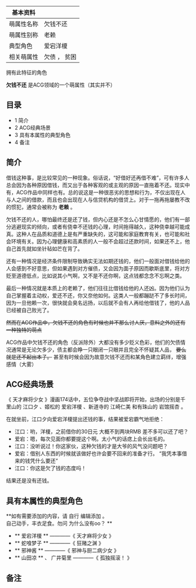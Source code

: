 |  **基本资料**  ||
|---|---|
|萌属性名称  |  欠钱不还   |
|萌属性别称  |  老赖   |
|典型角色  |  爱宕洋榎   |
|相关萌属性  |  欠债  ，  贫困   |
拥有此特征的角色  
  
**欠钱不还** 是ACG领域的一个萌属性（其实并不）

##  目录

  * 1  简介 
  * 2  ACG经典场景 
  * 3  具有本属性的典型角色 
  * 4  备注 

##  简介

借钱这种事，是比较常见的一种现象。俗话说，“好借好还再借不难”，可有许多人总会因为各种原因借钱，而又出于各种客观的或主观的原因一直拖着不还。现实中有，ACG作品中同样也有。总的说这是一种很恶劣的思想和行为，不仅出现在人与人之间的借款，而且也会出现在人与信贷机构的借贷上。对于一拖再拖屡教不改的惯犯，通常会被称为
**老赖** 。

欠钱不还的人，哪怕最终还是还了钱，但内心还是不怎么心甘情愿的，他们有一部分逃避现实的倾向，或者有侥幸不还钱的心理，时间拖得越久，这种侥幸越可能成真。这种人在品质和道德上是有严重缺失的，这可能和家庭教育有关，也可能和社会环境有关。因为心理健康和高素质的人一般不会超过还款时间，如果还不上，他自己首先就如坐针毡如芒在背了。

还有一种情况是经济条件限制导致确实无法如期还钱的，他们一般面对借钱给他的人会感到不好意思，但如果遇到对方催债，又会因为面子原因而歇斯底里，将对方贬至道德低点，比如说其小气啊，又不是不还你啊，这点钱都念念不忘啊之类。

最后一种情况就是本质上的老赖了，他们往往比借钱给他的人还凶。因为他们认为自己掌握着主动权，爱还不还，你又奈他如何。这类人一般都蹦跶不了多长时间，因为一旦他赖一次，很快就会臭名远扬，以后就不会有人再给他借钱了，他的人品已经被自己败光了。

~~然而在ACG作品中，欠钱不还的角色有时候也并不那么讨人厌，意料之外的还有一种独特的萌点~~

ACG作品中欠钱不还的角色（反派除外）大都没有多少贬义色彩，他们的欠债情况通常是无论欠多少，债主都会睁一只眼闭一只眼并且完全不怀疑其人品，
~~要么就是还不起出本子。~~ 甚至有时候会因为故意欠钱不还而和某角色建立羁绊，增强感情（大雾）

##  ACG经典场景

《  天才麻将少女  》漫画174话中，五位争夺战中坚战即将开始，出场的分别是千里山的  江口夕  、姬松的  爱宕洋榎  、新道寺的  江崎仁美
和有珠山的  岩馆摇杏  。

在就坐前，江口夕向爱宕洋榎提出还钱的事，结果被爱宕霸气地拒绝：

  * 江口：哟，洋榎，之前借你的30日元  大概不到两块RMB  差不多可以还了吧？ 
  * 爱宕：嗯，每次见面你都要提这个啊。太小气的话痣上会长出毛的。 
  * 江口：没听说过！你这家伙，这种欠钱的才是大爷的风气没问题吧？ 
  * 爱宕：借别人东西的时候就该做好也许会要不回来的准备才行。  “我凭本事借来的钱凭什么要还” 
  * 江口：你这是欠了钱的态度吗！ 

结果还是没有还钱。

##  具有本属性的典型角色

**如有需要添加的内容，请 自行  编辑添加  。  
自己动手，丰衣足食。勿问  为什么没有oo？  **

  * ** 爱宕洋榎  ** ————《  天才麻将少女  》 
  * ** 蛇喰梦子  ** ————《  狂赌之渊  》 
  * ** 邪神酱  ** ————《  邪神与厨二病少女  》 
  * ** 山田凉  ** 、  广井菊里  ————《  孤独摇滚！  》 

##  备注

